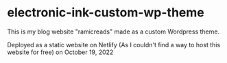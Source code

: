 # electronic-ink-custom-wp-theme
This is my blog website "ramicreads" made as a custom Wordpress theme.

Deployed as a static website on Netlify (As I couldn't find a way to host this website for free) on October 19, 2022
